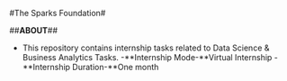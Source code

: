 #The Sparks Foundation#

##**ABOUT**##
- This repository contains internship tasks related to Data Science & Business Analytics Tasks.
-**Internship Mode-**Virtual Internship
-**Internship Duration-**One month


